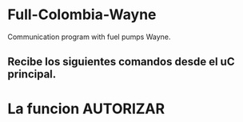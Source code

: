 # Full-Colombia-Wayne
Communication program with fuel pumps Wayne.

## Recibe los siguientes comandos desde el uC principal.
# La funcion AUTORIZAR


